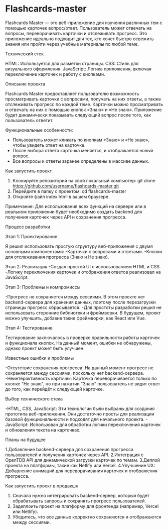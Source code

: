 # Flashcards-master
Flashcards Master — это веб-приложение для изучения различных тем с помощью карточек вопрос/ответ. Пользователь может отвечать на вопросы, переворачивать карточки и отслеживать прогресс. Это приложение идеально подходит для тех, кто хочет быстро освежить знания или пройти через учебные материалы по любой теме.

Технический стек

HTML: Используется для разметки страницы.
CSS: Стиль для визуального оформления.
JavaScript: Логика приложения, включая переключение карточек и работу с кнопками.

Описание проекта

Flashcards Master предоставляет пользователю возможность просматривать карточки с вопросами, получать на них ответы, а также отслеживать прогресс по каждой теме. Карточки можно просматривать и отвечать на них с помощью кнопок «Знаю» и «Не знаю». Приложение будет динамически показывать следующий вопрос после того, как пользователь ответит.

Функциональные особенности:
- Пользователь может кликать по кнопкам «Знаю» и «Не знаю», чтобы увидеть ответ на карточке.
- После выбора ответа карточка меняется, и отображается новый вопрос.
- Все вопросы и ответы заранее определены в массиве данных.

Как запустить проект

1. Клонируйте репозиторий на свой локальный компьютер:
   git clone https://github.com/username/flashcards-master.git
2. Перейдите в папку с проектом:
   cd flashcards-master
3. Откройте файл index.html в вашем браузере.

Примечание: Для использования всех функций на сервере или в реальном приложении будет необходимо создать backend для получения карточек через API и сохранения прогресса.

Процесс разработки

Этап 1: Проектирование

Я решил использовать простую структуру веб-приложения с двумя основными компонентами:
-Карточки с вопросами и ответами.
-Кнопки для отслеживания прогресса (Знаю и Не знаю).

Этап 2: Реализация
-Создал простой UI с использованием HTML и CSS.
-Логику переключения карточек и отображения ответов реализовал на JavaScript.

Этап 3: Проблемы и компромиссы

-Прогресс не сохраняется между сессиями. В этом проекте нет backend-сервера для хранения данных, поэтому после перезагрузки страницы прогресс сбрасывается.
-Для простоты разработки решил не использовать сторонние библиотеки и фреймворки. В будущем, проект можно улучшить, добавив такие фреймворки, как React или Vue.

Этап 4: Тестирование

Тестирование заключалось в проверке правильности работы карточек и функционала кнопок. На данный момент, ошибки не обнаружены, однако проект может быть улучшен.

Известные ошибки и проблемы

-Отсутствие сохранения прогресса: На данный момент прогресс не сохраняется между сессиями, поскольку нет backend-сервера.
-Неинтерактивность карточек: Карточка переворачивается только по кнопке "Не знаю", но при нажатии "Знаю" пользователь не видит ответ до того, как перейдёт к следующей карточке.

Выбор технического стека

-HTML, CSS, JavaScript: Эти технологии были выбраны для создания прототипа веб-приложения. Они достаточно просты для реализации базовой функциональности и подходят для начального проекта.
-JavaScript: Использован для обработки логики переключения карточек и обновления текста на карточках.

Планы на будущее

1.Добавление backend-сервера для сохранения прогресса пользователей и получения карточек через API.
2.Интеграция с OpenTDB API для динамической загрузки карточек по темам.
3.Деплой проекта на платформы, такие как Netlify или Vercel.
4.Улучшение UX: Добавление анимаций для переворачивания карточек и отображения прогресса.

Как запустить проект в продакшн

1. Сначала нужно интегрировать backend-сервер, который будет обрабатывать запросы и сохранять прогресс пользователей.
2. Задеплоить проект на платформу для фронтенда (например, Vercel или Netlify).
3. Убедитесь, что все данные корректно сохраняются и отображаются между сессиями.